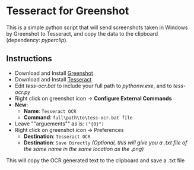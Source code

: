 # Tesseract for Greenshot

This is a simple python script that will send screenshots taken in Windows by Greenshot to Tesseract, and copy the data to the clipboard (dependency: *pyperclip*).

## Instructions

- Download and Install [Greenshot](https://getgreenshot.org/downloads/)
- Download and Install  [Tesseract](https://github.com/UB-Mannheim/tesseract/wiki)
- Edit *tess-ocr.bat* to include your full path to *pythonw.exe*, and to *tess-ocr.py*
- Right click on greenshot icon -> **Configure External Commands**
- **New**:
  - **Name**: `Tesseract OCR` 
  - **Command**: `full\path\to\tess-ocr.bat file`
- Leave ""arguements"" as is: `("{0}")`
- Right click on greenshot icon -> Preferences
  - **Destination**: `Tesseract OCR`
  - **Destination**: `Save Directly`
    *(Optional, this will give you a .txt file of the same name in the same location as the .png)*

This will copy the OCR generated text to the clipboard and save a .txt file
